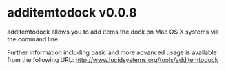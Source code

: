 # additemtodock v0.0.8 #

additemtodock allows you to add items the dock on Mac OS X systems via the command line.

Further information including basic and more advanced usage is available from the following URL: 
<http://www.lucidsystems.org/tools/additemtodock>



